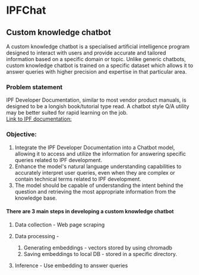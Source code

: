 # IPFChat
## Custom knowledge chatbot
A custom knowledge chatbot is a specialised artificial intelligence program designed to interact with users and provide accurate and tailored information based on a specific domain or topic.
Unlike generic chatbots, custom knowledge chatbot is trained on a specific dataset which allows it to answer queries with higher precision and expertise in that particular area.

### Problem statement
IPF Developer Documentation, similar to most vendor product manuals, is designed to be a longish book/tutorial type read. A chatbot style Q/A utility may be better suited for rapid learning on the job.<br>
[Link to IPF documentation:](https://docs.ipfdev.co.uk/home/RELEASE-IPF-2023.1.0/home.html)
### Objective:
1) Integrate the IPF Developer Documentation into a Chatbot model, allowing it to access and utilize the information for answering specific queries related to IPF development.
2) Enhance the model's natural language understanding capabilities to accurately interpret user queries, even when they are complex or contain technical terms related to IPF development.
3) The model should be capable of understanding the intent behind the question and retrieving the most appropriate information from the knowledge base.


#### There are 3 main steps in developing a custom knowledge chatbot

1) Data collection - Web page scraping
2) Data processing -

     1) Generating embeddings - vectors stored by using chromadb 
     2) Saving embeddings to local DB - stored in a specific directory.
3) Inference - Use embedding to answer queries




